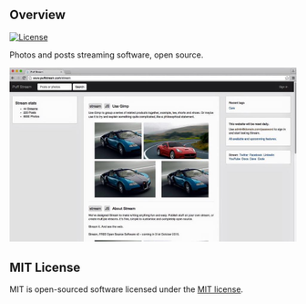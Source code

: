 ## Overview

[![License](https://poser.pugx.org/laravel/framework/license.svg)](https://packagist.org/packages/laravel/framework)

Photos and posts streaming software, open source.

![alt text](screenshots/12106805_835373306576497_1883456421323774312_n.jpg "Stream software")

## MIT License
MIT is open-sourced software licensed under the [MIT license](http://opensource.org/licenses/MIT).